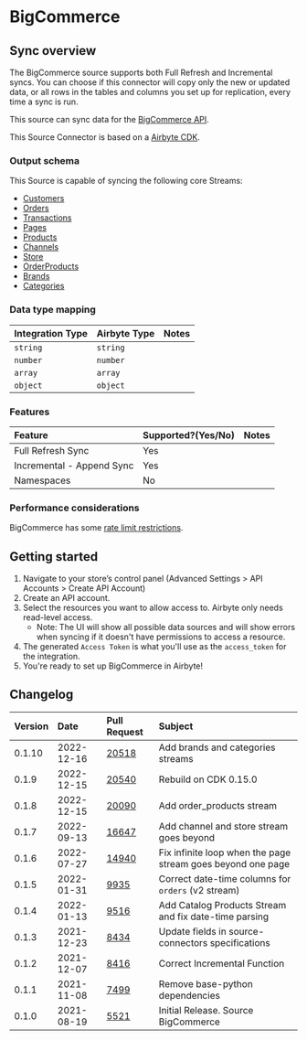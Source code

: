 # BigCommerce

## Sync overview

The BigCommerce source supports both Full Refresh and Incremental syncs. You can choose if this connector will copy only the new or updated data, or all rows in the tables and columns you set up for replication, every time a sync is run.

This source can sync data for the [BigCommerce API](https://developer.bigcommerce.com/api-docs/getting-started/making-requests).

This Source Connector is based on a [Airbyte CDK](https://docs.airbyte.com/connector-development/cdk-python).

### Output schema

This Source is capable of syncing the following core Streams:

- [Customers](https://developer.bigcommerce.com/api-reference/store-management/customers-v3/customers/customersget)
- [Orders](https://developer.bigcommerce.com/api-reference/store-management/orders/orders/getallorders)
- [Transactions](https://developer.bigcommerce.com/api-reference/store-management/order-transactions/transactions/gettransactions)
- [Pages](https://developer.bigcommerce.com/api-reference/store-management/store-content/pages/getallpages)
- [Products](https://developer.bigcommerce.com/api-reference/store-management/catalog/products/getproducts)
- [Channels](https://developer.bigcommerce.com/api-reference/d2298071793d6-get-all-channels)
- [Store](https://developer.bigcommerce.com/api-reference/bb1daaaeccae0-get-store-information)
- [OrderProducts](https://developer.bigcommerce.com/api-reference/3b4dfef625708-list-order-products)
- [Brands](https://developer.bigcommerce.com/api-reference/c2610608c20c8-get-all-brands)
- [Categories](https://developer.bigcommerce.com/api-reference/9cc3a53863922-get-all-categories)

### Data type mapping

| Integration Type | Airbyte Type | Notes |
| :--------------- | :----------- | :---- |
| `string`         | `string`     |       |
| `number`         | `number`     |       |
| `array`          | `array`      |       |
| `object`         | `object`     |       |

### Features

| Feature                   | Supported?\(Yes/No\) | Notes |
| :------------------------ | :------------------- | :---- |
| Full Refresh Sync         | Yes                  |       |
| Incremental - Append Sync | Yes                  |       |
| Namespaces                | No                   |       |

### Performance considerations

BigCommerce has some [rate limit restrictions](https://developer.bigcommerce.com/api-docs/getting-started/best-practices).

## Getting started

1. Navigate to your store’s control panel \(Advanced Settings &gt; API Accounts &gt; Create API Account\)
2. Create an API account.
3. Select the resources you want to allow access to. Airbyte only needs read-level access.
   - Note: The UI will show all possible data sources and will show errors when syncing if it doesn't have permissions to access a resource.
4. The generated `Access Token` is what you'll use as the `access_token` for the integration.
5. You're ready to set up BigCommerce in Airbyte!

## Changelog

| Version | Date       | Pull Request                                             | Subject                                                     |
|:--------|:-----------|:---------------------------------------------------------|:------------------------------------------------------------|
| 0.1.10  | 2022-12-16 | [20518](https://github.com/airbytehq/airbyte/pull/20518) | Add brands and categories streams                           |
| 0.1.9   | 2022-12-15 | [20540](https://github.com/airbytehq/airbyte/pull/20540) | Rebuild on CDK 0.15.0                                       |
| 0.1.8   | 2022-12-15 | [20090](https://github.com/airbytehq/airbyte/pull/20090) | Add order_products stream                                   |
| 0.1.7   | 2022-09-13 | [16647](https://github.com/airbytehq/airbyte/pull/16647) | Add channel and store stream goes beyond                    |
| 0.1.6   | 2022-07-27 | [14940](https://github.com/airbytehq/airbyte/pull/14940) | Fix infinite loop when the page stream goes beyond one page |
| 0.1.5   | 2022-01-31 | [9935](https://github.com/airbytehq/airbyte/pull/9935)   | Correct date-time columns for `orders` (v2 stream)          |
| 0.1.4   | 2022-01-13 | [9516](https://github.com/airbytehq/airbyte/pull/9516)   | Add Catalog Products Stream and fix date-time parsing       |
| 0.1.3   | 2021-12-23 | [8434](https://github.com/airbytehq/airbyte/pull/8434)   | Update fields in source-connectors specifications           |
| 0.1.2   | 2021-12-07 | [8416](https://github.com/airbytehq/airbyte/pull/8416)   | Correct Incremental Function                                |
| 0.1.1   | 2021-11-08 | [7499](https://github.com/airbytehq/airbyte/pull/7499)   | Remove base-python dependencies                             |
| 0.1.0   | 2021-08-19 | [5521](https://github.com/airbytehq/airbyte/pull/5521)   | Initial Release. Source BigCommerce                         |
